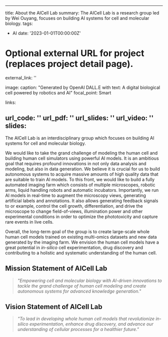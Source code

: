 
---
title: About the AICell Lab
summary: The AICell Lab is a research group led by Wei Ouyang, focuses on building AI systems for cell and molecular biology.
tags:
  - AI
date: '2023-01-01T00:00:00Z'

# Optional external URL for project (replaces project detail page).
external_link: ''

image:
  caption: "Generated by OpenAI DALL.E with text: A digital biological cell powered by robotics and AI"
  focal_point: Smart

links:

url_code: ''
url_pdf: ''
url_slides: ''
url_video: ''
slides: 
---

The AICell Lab is an interdisciplinary group which focuses on building AI systems for cell and molecular biology.


We would like to take the grand challenge of modeling the human cell and building human cell simulators using powerful AI models. It is an ambitious goal that requires profound innovations in not only data analysis and modeling, but also in data generation. We believe it is crucial for us to build autonomous systems to acquire massive amounts of high quality data that are suitable to train AI models. To this front, we would like to build a fully automated imaging farm which consists of multiple microscopes, robotic arms, liquid handling robots and automatic incubators. Importantly, we run AI models in real-time to augment the microscopy views, generating artificial labels and annotations. It also allows generating feedback signals to or example, control the cell growth, differentiation, and drive the microscope to change field-of-views, illumination power and other experimental conditions in order to optimize the phototoxicity and capture rare events in live cells.

Overall, the long-term goal of the group is to create large-scale whole human cell models trained on existing multi-omics datasets and new data generated by the imaging farm. We envision the human cell models have a great potential in *in-silico* cell experimentation, drug discovery and contributing to a holistic and systematic understanding of the human cell.

## Mission Statement of AICell Lab

> *"Empowering cell and molecular biology with AI-driven innovations to tackle the grand challenge of human cell modeling and create autonomous systems for advanced knowledge generation."*

## Vision Statement of AICell Lab

> *"To lead in developing whole human cell models that revolutionize in-silico experimentation, enhance drug discovery, and advance our understanding of cellular processes for a healthier future."*
